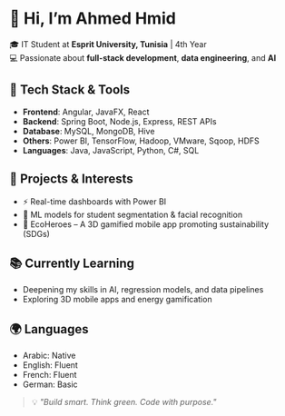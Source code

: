 # 👋 Hi, I’m Ahmed Hmid

🎓 IT Student at **Esprit University, Tunisia** | 4th Year  
💻 Passionate about **full-stack development**, **data engineering**, and **AI**

## 🔧 Tech Stack & Tools
- **Frontend**: Angular, JavaFX, React  
- **Backend**: Spring Boot, Node.js, Express, REST APIs  
- **Database**: MySQL, MongoDB, Hive  
- **Others**: Power BI, TensorFlow, Hadoop, VMware, Sqoop, HDFS  
- **Languages**: Java, JavaScript, Python, C#, SQL

## 🚀 Projects & Interests
- ⚡️ Real-time dashboards with Power BI  
- 🧠 ML models for student segmentation & facial recognition  
- 🌱 EcoHeroes – A 3D gamified mobile app promoting sustainability (SDGs)

## 📚 Currently Learning
- Deepening my skills in AI, regression models, and data pipelines  
- Exploring 3D mobile apps and energy gamification

## 🌍 Languages
- Arabic: Native  
- English: Fluent  
- French: Fluent  
- German: Basic

> 💡 *"Build smart. Think green. Code with purpose."*
